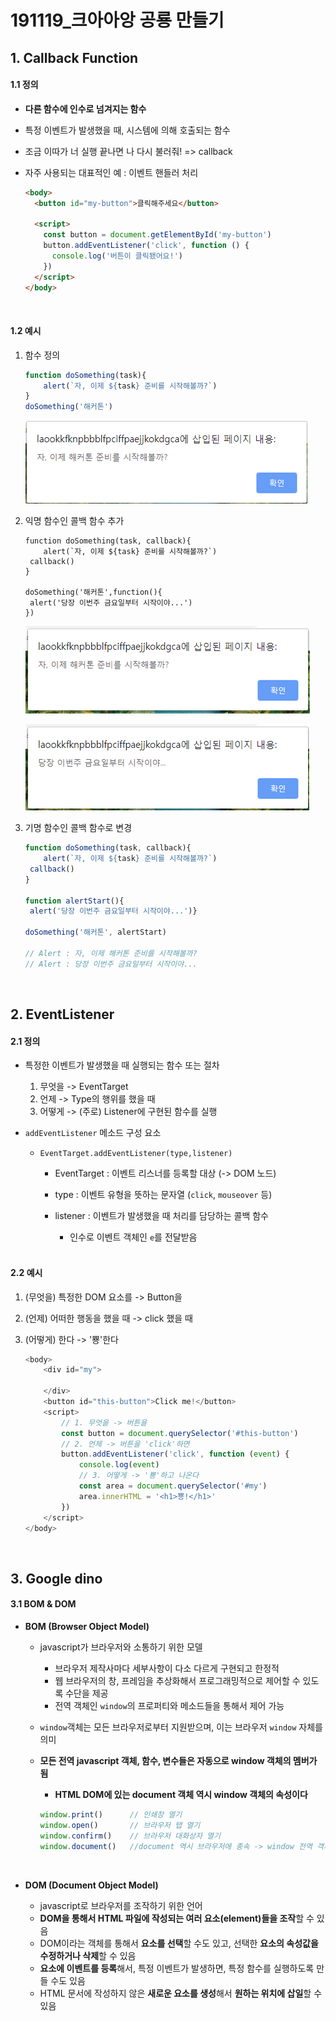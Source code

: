 # 191119_크아아앙 공룡 만들기

## 1. Callback Function

#### 1.1 정의

- **다른 함수에 인수로 넘겨지는 함수**

- 특정 이벤트가 발생했을 때, 시스템에 의해 호출되는 함수

- 조금 이따가 너 실행 끝나면 나 다시 불러줘! => callback

- 자주 사용되는 대표적인 예 : 이벤트 핸들러 처리

  ``` html
  <body>
    <button id="my-button">클릭해주세요</button>
  
    <script>
      const button = document.getElementById('my-button')
      button.addEventListener('click', function () {
        console.log('버튼이 클릭됐어요!')
      })
    </script>
  </body>
  ```

<br>

#### 1.2 예시

1. 함수 정의

   ``` javascript
   function doSomething(task){
       alert(`자, 이제 ${task} 준비를 시작해볼까?`)
   }
   doSomething('해커톤')
   ```

   ![1574129453641](assets/1574129453641.png)

2. 익명 함수인 콜백 함수 추가

   ``` 
   function doSomething(task, callback){
       alert(`자, 이제 ${task} 준비를 시작해볼까?`)
   	callback()
   }
   
   doSomething('해커톤',function(){
   	alert('당장 이번주 금요일부터 시작이야...')
   })
   ```

   ![1574129474352](assets/1574129474352.png)

   ![1574129489671](assets/1574129489671.png)

3. 기명 함수인 콜백 함수로 변경

   ```javascript
   function doSomething(task, callback){
       alert(`자, 이제 ${task} 준비를 시작해볼까?`)
   	callback()
   }
   
   function alertStart(){
   	alert('당장 이번주 금요일부터 시작이야...')}
   
   doSomething('해커톤', alertStart)
   
   // Alert : 자, 이제 해커톤 준비를 시작해볼까?
   // Alert : 당장 이번주 금요일부터 시작이야...
   ```

<br>

## 2. EventListener

#### 2.1 정의

- 특정한 이벤트가 발생했을 때 실행되는 함수 또는 절차

  1. 무엇을 -> EventTarget
  2. 언제 -> Type의 행위를 했을 때
  3. 어떻게 -> (주로) Listener에 구현된 함수를 실행

- `addEventListener` 메소드 구성 요소

  - `EventTarget.addEventListener(type,listener)`

    - EventTarget : 이벤트 리스너를 등록할 대상 (-> DOM 노드)

    - type : 이벤트 유형을 뜻하는 문자열 (`click`, `mouseover` 등)

    - listener : 이벤트가 발생했을 때 처리를 담당하는 콜백 함수

      - 인수로 이벤트 객체인 `e`를 전달받음

      <br>

#### 2.2 예시

1. (무엇을) 특정한 DOM 요소를 -> Button을

2. (언제) 어떠한 행동을 했을 때 -> click 했을 때

3. (어떻게) 한다 -> '뿅'한다

   ``` javascript
   <body>
       <div id="my">
           
       </div>
       <button id="this-button">Click me!</button>
       <script>
           // 1. 무엇을 -> 버튼을
           const button = document.querySelector('#this-button')
           // 2. 언제 -> 버튼을 'click'하면
           button.addEventListener('click', function (event) {
               console.log(event)
               // 3. 어떻게 -> '뿅'하고 나온다
               const area = document.querySelector('#my')
               area.innerHTML = '<h1>뿅!</h1>'
           })
       </script>
   </body>
   ```

   <BR>

## 3. Google dino

#### 3.1 BOM & DOM

- **BOM (Browser Object Model)**

  - javascript가 브라우저와 소통하기 위한 모델

    - 브라우저 제작사마다 세부사항이 다소 다르게 구현되고 한정적
    - 웹 브라우저의 창, 프레임을 추상화해서 프로그래밍적으로 제어할 수 있도록 수단을 제공
    - 전역 객체인 `window`의 프로퍼티와 메소드들을 통해서 제어 가능

  - `window`객체는 모든 브라우저로부터 지원받으며, 이는 브라우저 `window` 자체를 의미

  - **모든 전역 javascript 객체, 함수, 변수들은 자동으로  window 객체의 멤버가 됨**

    - **HTML DOM에 있는 document 객체 역시 window 객체의 속성이다**

    ``` javascript
    window.print() 		// 인쇄창 열기
    window.open()		// 브라우저 탭 열기
    window.confirm()	// 브라우저 대화상자 열기
    window.document()	//document 역시 브라우저에 종속 -> window 전역 객체에 포함됨
    ```

    <BR>

- **DOM (Document Object Model)**
  - javascript로 브라우저를 조작하기 위한 언어
  - **DOM을 통해서 HTML 파일에 작성되는 여러 요소(element)들을 조작**할 수 있음
  - DOM이라는 객체를 통해서 **요소를 선택**할 수도 있고, 선택한 **요소의 속성값을 수정하거나 삭제**할 수 있음
  - **요소에 이벤트를 등록**해서, 특정 이벤트가 발생하면, 특정 함수를 실행하도록 만들 수도 있음
  - HTML 문서에 작성하지 않은 **새로운 요소를 생성**해서 **원하는 위치에 삽일**할 수 있음

